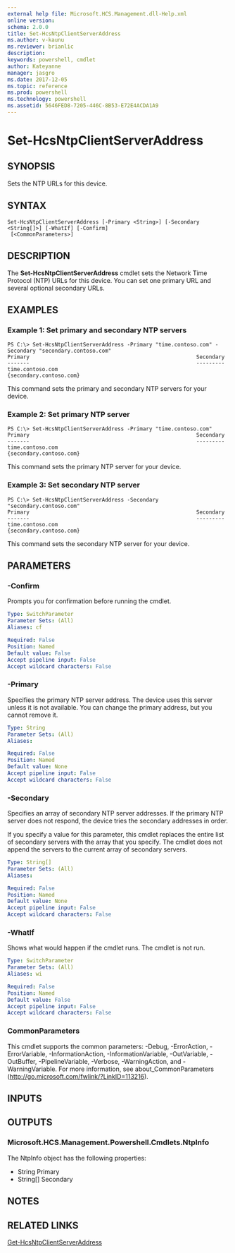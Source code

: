 ```yaml
---
external help file: Microsoft.HCS.Management.dll-Help.xml
online version: 
schema: 2.0.0
title: Set-HcsNtpClientServerAddress
ms.author: v-kaunu
ms.reviewer: brianlic
description: 
keywords: powershell, cmdlet
author: Kateyanne
manager: jasgro
ms.date: 2017-12-05
ms.topic: reference
ms.prod: powershell
ms.technology: powershell
ms.assetid: 5646FED8-7205-446C-8B53-E72E4ACDA1A9
---
```


# Set-HcsNtpClientServerAddress

## SYNOPSIS
Sets the NTP URLs for this device.

## SYNTAX

```
Set-HcsNtpClientServerAddress [-Primary <String>] [-Secondary <String[]>] [-WhatIf] [-Confirm]
 [<CommonParameters>]
```

## DESCRIPTION
The **Set-HcsNtpClientServerAddress** cmdlet sets the Network Time Protocol (NTP) URLs for this device.
You can set one primary URL and several optional secondary URLs.

## EXAMPLES

### Example 1: Set primary and secondary NTP servers
```
PS C:\> Set-HcsNtpClientServerAddress -Primary "time.contoso.com" -Secondary "secondary.contoso.com"
Primary                                                     Secondary
-------                                                     ---------
time.contoso.com                                            {secondary.contoso.com}
```

This command sets the primary and secondary NTP servers for your device.

### Example 2: Set primary NTP server
```
PS C:\> Set-HcsNtpClientServerAddress -Primary "time.contoso.com"
Primary                                                     Secondary
-------                                                     ---------
time.contoso.com                                            {secondary.contoso.com}
```

This command sets the primary NTP server for your device.

### Example 3: Set secondary NTP server
```
PS C:\> Set-HcsNtpClientServerAddress -Secondary "secondary.contoso.com"
Primary                                                     Secondary
-------                                                     ---------
time.contoso.com                                            {secondary.contoso.com}
```

This command sets the secondary NTP server for your device.

## PARAMETERS

### -Confirm
Prompts you for confirmation before running the cmdlet.

```yaml
Type: SwitchParameter
Parameter Sets: (All)
Aliases: cf

Required: False
Position: Named
Default value: False
Accept pipeline input: False
Accept wildcard characters: False
```

### -Primary
Specifies the primary NTP server address.
The device uses this server unless it is not available.
You can change the primary address, but you cannot remove it.

```yaml
Type: String
Parameter Sets: (All)
Aliases: 

Required: False
Position: Named
Default value: None
Accept pipeline input: False
Accept wildcard characters: False
```

### -Secondary
Specifies an array of secondary NTP server addresses.
If the primary NTP server does not respond, the device tries the secondary addresses in order.

If you specify a value for this parameter, this cmdlet replaces the entire list of secondary servers with the array that you specify.
The cmdlet does not append the servers to the current array of secondary servers.

```yaml
Type: String[]
Parameter Sets: (All)
Aliases: 

Required: False
Position: Named
Default value: None
Accept pipeline input: False
Accept wildcard characters: False
```

### -WhatIf
Shows what would happen if the cmdlet runs.
The cmdlet is not run.

```yaml
Type: SwitchParameter
Parameter Sets: (All)
Aliases: wi

Required: False
Position: Named
Default value: False
Accept pipeline input: False
Accept wildcard characters: False
```

### CommonParameters
This cmdlet supports the common parameters: -Debug, -ErrorAction, -ErrorVariable, -InformationAction, -InformationVariable, -OutVariable, -OutBuffer, -PipelineVariable, -Verbose, -WarningAction, and -WarningVariable. For more information, see about_CommonParameters (http://go.microsoft.com/fwlink/?LinkID=113216).

## INPUTS

## OUTPUTS

### Microsoft.HCS.Management.Powershell.Cmdlets.NtpInfo
The NtpInfo object has the following properties:

- String Primary 
- String\[\] Secondary

## NOTES

## RELATED LINKS

[Get-HcsNtpClientServerAddress](./Get-HcsNtpClientServerAddress.md)

